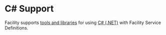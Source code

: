 # C# Support

Facility supports [tools and libraries](https://github.com/FacilityApi/FacilityCSharp/) for using [C# (.NET)](https://www.microsoft.com/net) with Facility Service Definitions.
